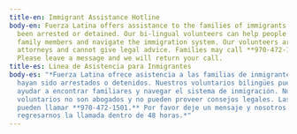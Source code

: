 ```yaml
---
title-en: Immigrant Assistance Hotline
body-en: Fuerza Latina offers assistance to the families of immigrants who have
  been arrested or detained. Our bi-lingual volunteers can help people find
  family members and navigate the immigration system. Our volunteers are not
  attorneys and cannot give legal advice. Families may call **970-472-1501**.
  Please leave a message and we will return your call.
title-es: Linea de Asistencia para Inmigrantes
body-es: "*Fuerza Latina ofrece asistencia a las familias de inmigrantes que
  hayan sido arrestados o detenidos. Nuestros voluntarios bilingües pueden
  ayudar a encontrar familiares y navegar el sistema de inmigración. Nuestros
  voluntarios no son abogados y no pueden proveer consejos legales. Las familias
  pueden llamar **970-472-1501.** Por favor deje un mensaje y nosotros les
  regresarnos la llamada dentro de 48 horas.*"
---
```

